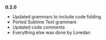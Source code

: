 **0.2.0**
- Updated grammars to include code folding
- Ported Sublime Text grammars
- Updated code comments
- Everything else was done by Loredan
